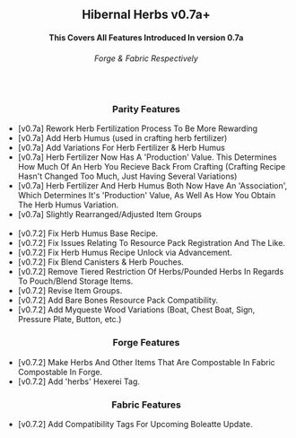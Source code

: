 <div align="center">
  
  <h2> Hibernal Herbs v0.7a+ </h2>

  <h4> This Covers All Features Introduced In version 0.7a </h4>
  <h6> Forge & Fabric Respectively </h6>
  
  <br>
  
  <h3> Parity Features </h3>

</div>

<ul>
  <li> [v0.7a] Rework Herb Fertilization Process To Be More Rewarding </li>
  <li> [v0.7a] Add Herb Humus (used in crafting herb fertilizer) </li>
  <li> [v0.7a] Add Variations For Herb Fertilizer & Herb Humus </li>
  <li> [v0.7a] Herb Fertilizer Now Has A 'Production' Value. This Determines How Much Of An Herb You Recieve Back From Crafting (Crafting Recipe Hasn't Changed Too Much, Just Having Several Variations) </li>
  <li> [v0.7a] Herb Fertilizer And Herb Humus Both Now Have An 'Association', Which Determines It's 'Production' Value, As Well As How You Obtain The Herb Humus Variation. </li>
  <li> [v0.7a] Slightly Rearranged/Adjusted Item Groups </li>
  
  <br>
  
  <li> [v0.7.2] Fix Herb Humus Base Recipe. </li>
  <li> [v0.7.2] Fix Issues Relating To Resource Pack Registration And The Like. </li>
  <li> [v0.7.2] Fix Herb Humus Recipe Unlock via Advancement. </li>
  <li> [v0.7.2] Fix Blend Canisters & Herb Pouches. </li>
  <li> [v0.7.2] Remove Tiered Restriction Of Herbs/Pounded Herbs In Regards To Pouch/Blend Storage Items. </li>
  <li> [v0.7.2] Revise Item Groups. </li>
  <li> [v0.7.2] Add Bare Bones Resource Pack Compatibility. </li>
  <li> [v0.7.2] Add Myqueste Wood Variations (Boat, Chest Boat, Sign, Pressure Plate, Button, etc.) </li>
</ul>

<div align="center">

  <h3> Forge Features </h3>

</div>

<ul>
  <li> [v0.7.2] Make Herbs And Other Items That Are Compostable In Fabric Compostable In Forge. </li>
  <li> [v0.7.2] Add 'herbs' Hexerei Tag. </li>
</ul>

<div align="center">

  <h3> Fabric Features </h3>

</div>

<ul>
  <li> [v0.7.2] Add Compatibility Tags For Upcoming Boleatte Update. </li>
</ul>
